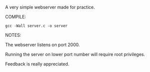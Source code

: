 A very simple webserver made for practice.

COMPILE:

    gcc -Wall server.c -o server
NOTES:

The webserver listens on port 2000.

Running the server on lower port number will require root privileges.


Feedback is really appreciated.
